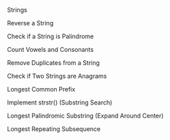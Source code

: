 Strings

Reverse a String

Check if a String is Palindrome

Count Vowels and Consonants

Remove Duplicates from a String

Check if Two Strings are Anagrams

Longest Common Prefix

Implement strstr() (Substring Search)

Longest Palindromic Substring (Expand Around Center)

Longest Repeating Subsequence